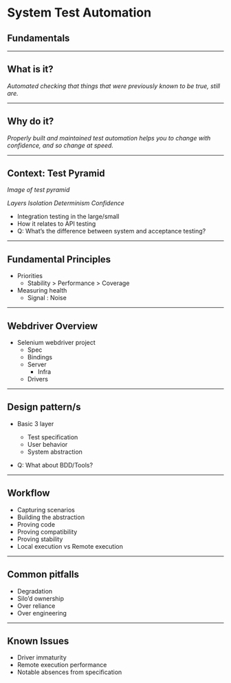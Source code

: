 # System Test Automation
## Fundamentals

---

## What is it?
_Automated checking that things that were previously known to be true, still are._

---

## Why do it?
_Properly built and maintained test automation helps you to change with confidence, and so change at speed._

---

## Context: Test Pyramid

*Image of test pyramid*

_Layers_
_Isolation_
_Determinism_
_Confidence_

  - Integration testing in the large/small
  - How it relates to API testing
  - Q: What’s the difference between system and acceptance testing?

---

## Fundamental Principles

  - Priorities
      - Stability > Performance > Coverage
  - Measuring health
      - Signal : Noise

---

## Webdriver Overview

  - Selenium webdriver project
    - Spec
    - Bindings
    - Server 
      - Infra
    - Drivers

---

## Design pattern/s

  - Basic 3 layer
    - Test specification 
    - User behavior 
    - System abstraction 

  - Q: What about BDD/Tools?

---

## Workflow
  - Capturing scenarios
  - Building the abstraction
  - Proving code
  - Proving compatibility
  - Proving stability
  - Local execution vs Remote execution

---

## Common pitfalls
  - Degradation
  - Silo’d ownership
  - Over reliance
  - Over engineering

---

## Known Issues
  - Driver immaturity
  - Remote execution performance
  - Notable absences from specification
